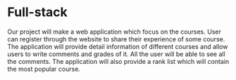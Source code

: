 # Full-stack
Our project will make a web application which focus on the courses. User can register through the website to share their experience of some course. The application will provide detail information of different courses and allow users to write comments and grades of it. All the user will be able to see all the comments. The application will also provide a rank list which will contain the most popular course.
